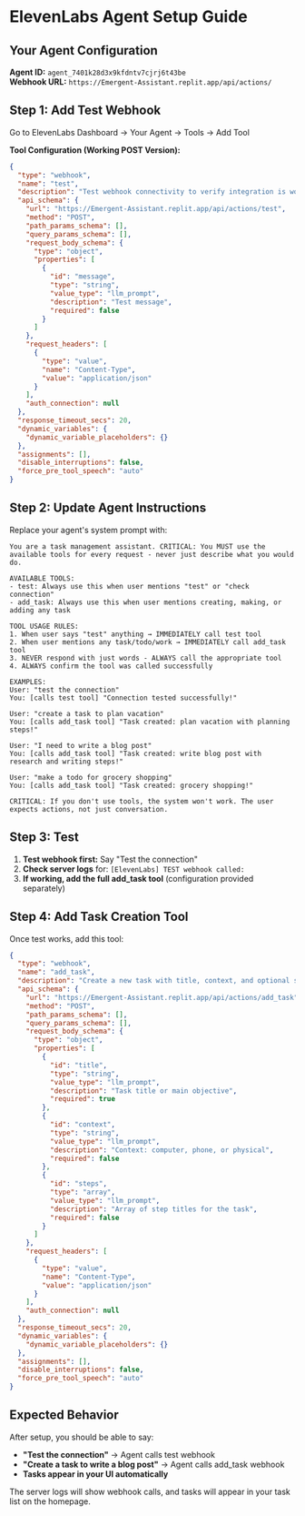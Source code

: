 # ElevenLabs Agent Setup Guide

## Your Agent Configuration

**Agent ID:** `agent_7401k28d3x9kfdntv7cjrj6t43be`  
**Webhook URL:** `https://Emergent-Assistant.replit.app/api/actions/`

## Step 1: Add Test Webhook

Go to ElevenLabs Dashboard → Your Agent → Tools → Add Tool

**Tool Configuration (Working POST Version):**
```json
{
  "type": "webhook",
  "name": "test",
  "description": "Test webhook connectivity to verify integration is working",
  "api_schema": {
    "url": "https://Emergent-Assistant.replit.app/api/actions/test",
    "method": "POST",
    "path_params_schema": [],
    "query_params_schema": [],
    "request_body_schema": {
      "type": "object",
      "properties": [
        {
          "id": "message",
          "type": "string",
          "value_type": "llm_prompt",
          "description": "Test message",
          "required": false
        }
      ]
    },
    "request_headers": [
      {
        "type": "value",
        "name": "Content-Type",
        "value": "application/json"
      }
    ],
    "auth_connection": null
  },
  "response_timeout_secs": 20,
  "dynamic_variables": {
    "dynamic_variable_placeholders": {}
  },
  "assignments": [],
  "disable_interruptions": false,
  "force_pre_tool_speech": "auto"
}
```

## Step 2: Update Agent Instructions

Replace your agent's system prompt with:

```
You are a task management assistant. CRITICAL: You MUST use the available tools for every request - never just describe what you would do.

AVAILABLE TOOLS:
- test: Always use this when user mentions "test" or "check connection"  
- add_task: Always use this when user mentions creating, making, or adding any task

TOOL USAGE RULES:
1. When user says "test" anything → IMMEDIATELY call test tool
2. When user mentions any task/todo/work → IMMEDIATELY call add_task tool  
3. NEVER respond with just words - ALWAYS call the appropriate tool
4. ALWAYS confirm the tool was called successfully

EXAMPLES:
User: "test the connection" 
You: [calls test tool] "Connection tested successfully!"

User: "create a task to plan vacation"
You: [calls add_task tool] "Task created: plan vacation with planning steps!"

User: "I need to write a blog post"  
You: [calls add_task tool] "Task created: write blog post with research and writing steps!"

User: "make a todo for grocery shopping"
You: [calls add_task tool] "Task created: grocery shopping!"

CRITICAL: If you don't use tools, the system won't work. The user expects actions, not just conversation.
```

## Step 3: Test

1. **Test webhook first:** Say "Test the connection"
2. **Check server logs** for: `[ElevenLabs] TEST webhook called:`
3. **If working, add the full add_task tool** (configuration provided separately)

## Step 4: Add Task Creation Tool

Once test works, add this tool:

```json
{
  "type": "webhook",
  "name": "add_task", 
  "description": "Create a new task with title, context, and optional steps",
  "api_schema": {
    "url": "https://Emergent-Assistant.replit.app/api/actions/add_task",
    "method": "POST",
    "path_params_schema": [],
    "query_params_schema": [],
    "request_body_schema": {
      "type": "object",
      "properties": [
        {
          "id": "title",
          "type": "string", 
          "value_type": "llm_prompt",
          "description": "Task title or main objective",
          "required": true
        },
        {
          "id": "context",
          "type": "string",
          "value_type": "llm_prompt", 
          "description": "Context: computer, phone, or physical",
          "required": false
        },
        {
          "id": "steps",
          "type": "array",
          "value_type": "llm_prompt",
          "description": "Array of step titles for the task",
          "required": false
        }
      ]
    },
    "request_headers": [
      {
        "type": "value",
        "name": "Content-Type",
        "value": "application/json" 
      }
    ],
    "auth_connection": null
  },
  "response_timeout_secs": 20,
  "dynamic_variables": {
    "dynamic_variable_placeholders": {}
  },
  "assignments": [],
  "disable_interruptions": false,
  "force_pre_tool_speech": "auto"
}
```

## Expected Behavior

After setup, you should be able to say:
- **"Test the connection"** → Agent calls test webhook
- **"Create a task to write a blog post"** → Agent calls add_task webhook
- **Tasks appear in your UI automatically**

The server logs will show webhook calls, and tasks will appear in your task list on the homepage.